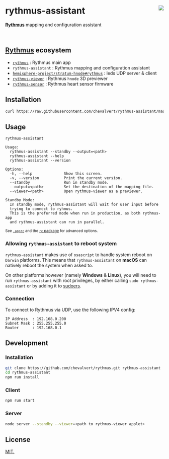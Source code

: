 # rythmus-assistant [<img src="https://github.com/chevalvert.png?size=100" align="right">](http://chevalvert.fr/)
**[Rythmus](https://github.com/chevalvert?q=rythmus)** mapping and configuration assistant

<br>

## **[Rythmus](https://github.com/chevalvert?q=rythmus)** ecosystem
- [`rythmus`](https://github.com/chevalvert/rythmus) : Rythmus main app
- `rythmus-assistant` : Rythmus mapping and configuration assistant
- [`hemisphere-project/stratum-hnode#rythmus`](https://github.com/Hemisphere-Project/stratum-hnode/tree/rythmus) : leds UDP server & client
- [`rythmus-viewer`](https://github.com/chevalvert/rythmus-viewer) : Rythmus `hnode` 3D previewer
- [`rythmus-sensor`](https://github.com/chevalvert/rythmus-sensor) : Rythmus heart sensor firmware

## Installation
```sh
curl https://raw.githubusercontent.com/chevalvert/rythmus-assistant/master/scripts/install.sh | bash
```

## Usage
```
rythmus-assistant

Usage:
  rythmus-assistant --standby --output=<path>
  rythmus-assistant --help
  rythmus-assistant --version

Options:
  -h, --help              Show this screen.
  -v, --version           Print the current version.
  --standby               Run in standby mode.
  --output=<path>         Set the destination of the mapping file.
  --viewer=<path>         Open rythmus-viewer as a previewer.

Standby Mode:
  In standby mode, rythmus-assistant will wait for user input before
  trying to connect to ryhmus.
  This is the preferred mode when run in production, as both rythmus-app
  and rythmus-assistant can run in parallel.

```
<sup>See [`.apprc`](.apprc) and the [`rc` package](https://github.com/dominictarr/rc#standards) for advanced options.</sup>

### Allowing `rythmus-assistant` to reboot system

`rythmus-assistant` makes use of `osascript` to handle system reboot on `Darwin` platforms. This means that `rythmus-assistant` on **macOS** can natively reboot the system when asked to.

On other platforms however (namely **Windows** & **Linux**), you will need to run `rythmus-assistant` with root privileges, by either calling `sudo rythmus-assistant` or by adding it to [sudoers](https://www.sudo.ws/man/1.8.17/visudo.man.html).

### Connection
To connect to Rythmus via UDP, use the following IPV4 config:
```
IP Address  : 192.168.0.200
Subnet Mask : 255.255.255.0
Router      : 192.168.0.1
```

## Development

### Installation
```sh
git clone https://github.com/chevalvert/rythmus.git rythmus-assistant
cd rythmus-assistant
npm run install
```

### Client
```sh
npm run start
```

### Server
```sh
node server --standby --viewer=<path to rythmus-viewer applet>
```

## License
[MIT.](https://tldrlegal.com/license/mit-license)
